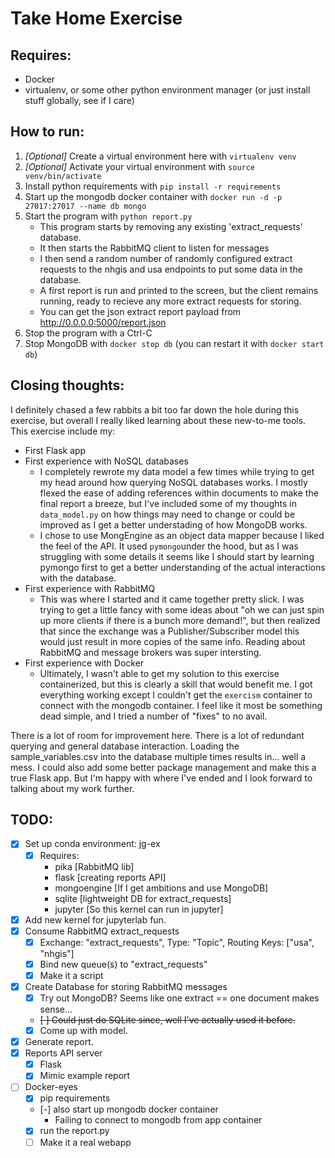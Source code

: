 # Take Home Exercise

## Requires:
* Docker
* virtualenv, or some other python environment manager (or just install stuff globally, see if I care)

## How to run:
1. _[Optional]_ Create a virtual environment here with `virtualenv venv`
2. _[Optional]_ Activate your virtual environment with `source venv/bin/activate`
3. Install python requirements with `pip install -r requirements`
4. Start up the mongodb docker container with `docker run -d -p 27017:27017 --name db mongo`
5. Start the program with `python report.py`
    * This program starts by removing any existing 'extract_requests' database.
    * It then starts the RabbitMQ client to listen for messages
    * I then send a random number of randomly configured extract requests to the
      nhgis and usa endpoints to put some data in the database.
    * A first report is run and printed to the screen, but the client remains running,
      ready to recieve any more extract requests for storing.
    * You can get the json extract report payload from http://0.0.0.0:5000/report.json
6. Stop the program with a Ctrl-C
7. Stop MongoDB with `docker stop db` (you can restart it with `docker start db`)

## Closing thoughts:

I definitely chased a few rabbits a bit too far down the hole during this exercise, but
overall I really liked learning about these new-to-me tools. This exercise include my:
* First Flask app
* First experience with NoSQL databases
    - I completely rewrote my data model a few times while trying to get my head around
      how querying NoSQL databases works. I mostly flexed the ease of adding references
      within documents to make the final report a breeze, but I've included some of my
      thoughts in `data_model.py` on how things may need to change or could be improved
      as I get a better understading of how MongoDB works.
    - I chose to use MongEngine as an object data mapper because I liked the feel of the
      API. It used `pymongo`under the hood, but as I was struggling with some details it
      seems like I should start by learning pymongo first to get a better understanding
      of the actual interactions with the database.
* First experience with RabbitMQ
    - This was where I started and it came together pretty slick. I was trying to get a
      little fancy with some ideas about "oh we can just spin up more clients if there
      is a bunch more demand!", but then realized that since the exchange was a
      Publisher/Subscriber model this would just result in more copies of the same info.
      Reading about RabbitMQ and message brokers was super intersting.
* First experience with Docker
    - Ultimately, I wasn't able to get my solution to this exercise containerized, but
      this is clearly a skill that would benefit me. I got everything working except I
      couldn't get the `exercism` container to connect with the mongodb container. I
      feel like it most be something dead simple, and I tried a number of "fixes" to no
      avail.
      
There is a lot of room for improvement here. There is a lot of redundant querying and
general database interaction. Loading the sample_variables.csv into the database
multiple times results in... well a mess. I could also add some better package
management and make this a true Flask app. But I'm happy with where I've ended and
I look forward to talking about my work further.



## TODO:

* [X] Set up conda environment: jg-ex
  * [X] Requires:
    * pika [RabbitMQ lib]
    * flask [creating reports API]
    * mongoengine [If I get ambitions and use MongoDB]
    * sqlite [lightweight DB for extract_requests]
    * jupyter [So this kernel can run in jupyter]
* [X] Add new kernel for jupyterlab fun.
* [X] Consume RabbitMQ extract_requests
  * [X] Exchange: "extract_requests", Type: "Topic", Routing Keys: ["usa", "nhgis"]
  * [X] Bind new queue(s) to "extract_requests"
  * [X] Make it a script
* [X] Create Database for storing RabbitMQ messages
  * [X] Try out MongoDB? Seems like one extract == one document makes sense...
  * ~~[ ] Could just do SQLite since, well I've actually used it before.~~
  * [X] Come up with model.
* [X] Generate report.
* [X] Reports API server
  * [X] Flask
  * [X] Mimic example report
* [ ] Docker-eyes
  * [X] pip requirements
  * [-] also start up mongodb docker container
    - Failing to connect to mongodb from app container
  * [X] run the report.py
  * [ ] Make it a real webapp
